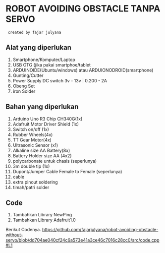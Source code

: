 # ROBOT AVOIDING OBSTACLE TANPA SERVO

```
 created by fajar julyana
```

## Alat yang diperlukan

1. Smartphone/Komputer/Laptop
2. USB OTG (jika pakai smartphoe/tablet
3. ARDUINOIDE(Ubuntu/windows) atau ARDUIONODROID(smartphone)
4. Gunting/Cutter
5. Power Supply DC switch 3v - 13v | 0.200 - 2A
6. Obeng Set
7. iron Solder

## Bahan yang diperlukan

1. Arduino Uno R3 Chip CH340G(1x)
2. Adafruit Motor Driver Shield (1x)
3. Switch on/off (1x)
4. Rubber Wheels(4x)
5. TT Gear Motor(4x)
7. Ultrasonic Sensor (x1)
8. Alkaline size AA Battery(8x)
9. Battery Holder size AA (4x2)
10. polycarbonate untuk chasis (seperlunya)
11. 3m double tip (1x)
12. Dupont/Jumper Cable Female to Female (seperlunya)
13. cable 
14. extra pinout soldering
15. timah/patri solder

## Code

1. Tambahkan Library NewPing
2. Tambahkan Library Adafruit1.0

Berikut Codenya.
https://github.com/fajarjulyana/robot-avoiding-obstacle-without-servo/blob/dd704ae040cf24c6a573e41a3ce46c7016c28cc0/src/code.cpp#L1


